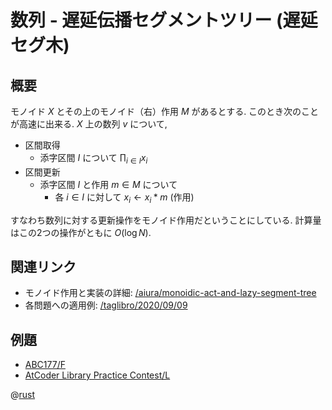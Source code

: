 # 数列 - 遅延伝播セグメントツリー (遅延セグ木)

## 概要

モノイド $X$ とその上のモノイド（右）作用 $M$ があるとする.
このとき次のことが高速に出来る.
$X$ 上の数列 $v$ について,

- 区間取得
    - 添字区間 $I$ について $\prod_{i \in I} x_i$
- 区間更新
    - 添字区間 $I$ と作用 $m \in M$ について
        - 各 $i \in I$ に対して $x_i \leftarrow x_i \ast m$ (作用)

すなわち数列に対する更新操作をモノイド作用だということにしている.
計算量はこの2つの操作がともに $O(\log N)$.

## 関連リンク

- モノイド作用と実装の詳細: [/aiura/monoidic-act-and-lazy-segment-tree](https://cympfh.cc/aiura/monoidic-act-and-lazy-segment-tree)
- 各問題への適用例: [/taglibro/2020/09/09](https://cympfh.cc/taglibro/2020/09/09)

## 例題

- [ABC177/F](https://atcoder.jp/contests/abc177/submissions/16522911)
- [AtCoder Library Practice Contest/L](https://atcoder.jp/contests/practice2/submissions/16577269)

@[rust](procon-rs/src/sequence/tree/lazy_segment_tree.rs)
